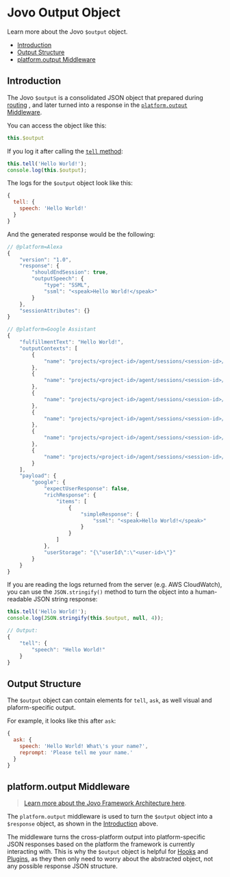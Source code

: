 # Jovo Output Object

Learn more about the Jovo `$output` object.

* [Introduction](#introduction)
* [Output Structure](#output-structure)
* [platform.output Middleware](#platformoutput-middleware)


## Introduction

The Jovo `$output` is a consolidated JSON object that prepared during [routing](../routing '../routing') , and later turned into a response in the [`platform.output` Middleware](#platformoutput-middleware).

You can access the object like this:

```js
this.$output
```

If you log it after calling the [`tell` method](./README.md#tell '../#tell'):

```js
this.tell('Hello World!');
console.log(this.$output);
```

The logs for the `$output` object look like this:

```js
{ 
  tell: { 
    speech: 'Hello World!' 
  } 
}
```

And the generated response would be the following:

```js
// @platform=Alexa
{
	"version": "1.0",
	"response": {
		"shouldEndSession": true,
		"outputSpeech": {
			"type": "SSML",
			"ssml": "<speak>Hello World!</speak>"
		}
	},
	"sessionAttributes": {}
}

// @platform=Google Assistant
{
	"fulfillmentText": "Hello World!",
	"outputContexts": [
		{
			"name": "projects/<project-id>/agent/sessions/<session-id>/contexts/google_assistant_welcome"
		},
		{
			"name": "projects/<project-id>/agent/sessions/<session-id>/contexts/actions_capability_screen_output"
		},
		{
			"name": "projects/<project-id>/agent/sessions/<session-id>/contexts/actions_capability_audio_output"
		},
		{
			"name": "projects/<project-id>/agent/sessions/<session-id>/contexts/google_assistant_input_type_keyboard"
		},
		{
			"name": "projects/<project-id>/agent/sessions/<session-id>/contexts/actions_capability_web_browser"
		},
		{
			"name": "projects/<project-id>/agent/sessions/<session-id>/contexts/actions_capability_media_response_audio"
		}
	],
	"payload": {
		"google": {
			"expectUserResponse": false,
			"richResponse": {
				"items": [
					{
						"simpleResponse": {
							"ssml": "<speak>Hello World!</speak>"
						}
					}
				]
			},
			"userStorage": "{\"userId\":\"<user-id>\"}"
		}
	}
}
```

If you are reading the logs returned from the server (e.g. AWS CloudWatch), you can use the `JSON.stringify()` method to turn the object into a human-readable JSON string response:

```js
this.tell('Hello World!');
console.log(JSON.stringify(this.$output, null, 4));

// Output:
{ 
    "tell": { 
        "speech": "Hello World!"
    } 
}
```


## Output Structure

The `$output` object can contain elements for `tell`, `ask`, as well visual and plaform-specific output.

For example, it looks like this after `ask`:

```js
{ 
  ask: { 
    speech: 'Hello World! What\'s your name?',
    reprompt: 'Please tell me your name.' 
  } 
}
```

## platform.output Middleware

> [Learn more about the Jovo Framework Architecture here](../../advanced-concepts/architecture.md '../architecture').

The `platform.output` middleware is used to turn the `$output` object into a `$response` object, as shown in the [Introduction](#introduction) above.

The middleware turns the cross-platform output into platform-specific JSON responses based on the platform the framework is currently interacting with. This is why the `$output` object is helpful for [Hooks](../../advanced-concepts/hooks.md '../hooks') and [Plugins](../../advanced-concepts/plugins.md '../plugins'), as they then only need to worry about the abstracted object, not any possible response JSON structure.


<!--[metadata]: {"description": "Learn more about the Jovo $output object.",
	            "route": "output/object"}-->
